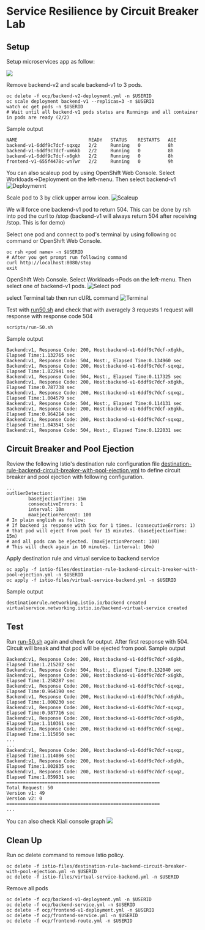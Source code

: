 # Service Resilience by Circuit Breaker Lab



## Setup
Setup microservices app as follow:

![](../images/microservices-circuit-breaker.png)

Remove backend-v2 and scale backend-v1 to 3 pods. 
```
oc delete -f ocp/backend-v2-deployment.yml -n $USERID
oc scale deployment backend-v1 --replicas=3 -n $USERID
watch oc get pods -n $USERID
# Wait until all backend-v1 pods status are Runnings and all container in pods are ready (2/2)
```
Sample output
```
NAME                          READY   STATUS    RESTARTS   AGE
backend-v1-6ddf9c7dcf-sqxqz   2/2     Running   0          8h
backend-v1-6ddf9c7dcf-vm6kb   2/2     Running   0          8h
backend-v1-6ddf9c7dcf-x6gkh   2/2     Running   0          8h
frontend-v1-655f4478c-wn7wr   2/2     Running   0          9h
```
You can also scaleup pod by using OpenShift Web Console. Select Workloads->Deployment on the left-menu. Then select backend-v1
![Deploymennt](../images/openshift-console-deployment.png)

Scale pod to 3 by click upper arrow icon.
![Scaleup](../images/openshift-console-scaleup.png)

We will force one backend-v1 pod to return 504. This can be done by rsh into pod the curl to /stop (backend-v1 will always return 504 after receiving /stop. This is for demo)

Select one pod and connect to pod's terminal by using following oc command or OpenShift Web Console.
```
oc rsh <pod name> -n $USERID
# After you get prompt run following command
curl http://localhost:8080/stop
exit
```
OpenShift Web Console. Select Workloads->Pods on the left-menu. Then select one of backend-v1 pods.
![Select pod](../images/openshift-console-pod.png)

select Terminal tab then run cURL command
![Terminal](../images/openshift-console-terminal.png)

Test with [run50.sh](../scripts/run-50.sh) and check that with averagely 3 requests 1 request will response with response code 504
```
scripts/run-50.sh
```

Sample output
```
Backend:v1, Response Code: 200, Host:backend-v1-6ddf9c7dcf-x6gkh, Elapsed Time:1.132765 sec
Backend:v1, Response Code: 504, Host:, Elapsed Time:0.134960 sec
Backend:v1, Response Code: 200, Host:backend-v1-6ddf9c7dcf-sqxqz, Elapsed Time:1.022941 sec
Backend:v1, Response Code: 504, Host:, Elapsed Time:0.117325 sec
Backend:v1, Response Code: 200, Host:backend-v1-6ddf9c7dcf-x6gkh, Elapsed Time:0.787738 sec
Backend:v1, Response Code: 200, Host:backend-v1-6ddf9c7dcf-sqxqz, Elapsed Time:1.004579 sec
Backend:v1, Response Code: 504, Host:, Elapsed Time:0.114131 sec
Backend:v1, Response Code: 200, Host:backend-v1-6ddf9c7dcf-x6gkh, Elapsed Time:0.964214 sec
Backend:v1, Response Code: 200, Host:backend-v1-6ddf9c7dcf-sqxqz, Elapsed Time:1.043541 sec
Backend:v1, Response Code: 504, Host:, Elapsed Time:0.122031 sec
```

## Circuit Breaker and Pool Ejection
Review the following Istio's destination rule configuration file [destination-rule-backend-circuit-breaker-with-pool-ejection.yml](../istio-files/destination-rule-backend-circuit-breaker-with-pool-ejection.yml)  to define circuit breaker and pool ejection with following configuration.

```
...
outlierDetection:
        baseEjectionTime: 15m
        consecutiveErrors: 1
        interval: 10m
        maxEjectionPercent: 100
# In plain english as follow:
# If backend is response with 5xx for 1 times. (consecutiveErrors: 1)
# that pod will eject from pool for 15 minutes. (baseEjectionTime: 15m)
# and all pods can be ejected. (maxEjectionPercent: 100)
# This will check again in 10 minutes. (interval: 10m)
```

Apply destination rule and virtual service to backend service
```
oc apply -f istio-files/destination-rule-backend-circuit-breaker-with-pool-ejection.yml -n $USERID
oc apply -f istio-files/virtual-service-backend.yml -n $USERID
```

Sample output
```
destinationrule.networking.istio.io/backend created
virtualservice.networking.istio.io/backend-virtual-service created
```

## Test
Run [run-50.sh](../scripts/run-50.sh) again and check for output.
After first response with 504. Circuit will break and that pod will be ejected from pool.
Sample output
```
Backend:v1, Response Code: 200, Host:backend-v1-6ddf9c7dcf-x6gkh, Elapsed Time:1.215202 sec
Backend:v1, Response Code: 504, Host:, Elapsed Time:0.132040 sec
Backend:v1, Response Code: 200, Host:backend-v1-6ddf9c7dcf-x6gkh, Elapsed Time:1.258287 sec
Backend:v1, Response Code: 200, Host:backend-v1-6ddf9c7dcf-sqxqz, Elapsed Time:0.964190 sec
Backend:v1, Response Code: 200, Host:backend-v1-6ddf9c7dcf-x6gkh, Elapsed Time:1.000230 sec
Backend:v1, Response Code: 200, Host:backend-v1-6ddf9c7dcf-sqxqz, Elapsed Time:0.987716 sec
Backend:v1, Response Code: 200, Host:backend-v1-6ddf9c7dcf-x6gkh, Elapsed Time:1.110361 sec
Backend:v1, Response Code: 200, Host:backend-v1-6ddf9c7dcf-sqxqz, Elapsed Time:1.115050 sec
...
...
Backend:v1, Response Code: 200, Host:backend-v1-6ddf9c7dcf-sqxqz, Elapsed Time:1.114086 sec
Backend:v1, Response Code: 200, Host:backend-v1-6ddf9c7dcf-x6gkh, Elapsed Time:1.002835 sec
Backend:v1, Response Code: 200, Host:backend-v1-6ddf9c7dcf-sqxqz, Elapsed Time:1.059931 sec
========================================================
Total Request: 50
Version v1: 49
Version v2: 0
========================================================
...
```
You can also check Kiali console graph
![](../images/kiali-graph-circuit-breaker.png)

## Clean Up
Run oc delete command to remove Istio policy.

```
oc delete -f istio-files/destination-rule-backend-circuit-breaker-with-pool-ejection.yml -n $USERID
oc delete -f istio-files/virtual-service-backend.yml -n $USERID
```

Remove all pods
```
oc delete -f ocp/backend-v1-deployment.yml -n $USERID
oc delete -f ocp/backend-service.yml -n $USERID
oc delete -f ocp/frontend-v1-deployment.yml -n $USERID
oc delete -f ocp/frontend-service.yml -n $USERID
oc delete -f ocp/frontend-route.yml -n $USERID
```
